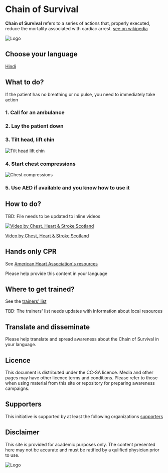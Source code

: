 # Chain of Survival
**Chain of Survival** refers to a series of actions that, properly executed, reduce the mortality associated with cardiac arrest. [see on wikipedia](https://en.wikipedia.org/wiki/Chain_of_survival)

![Logo](https://upload.wikimedia.org/wikipedia/commons/thumb/7/7a/Handshake_logo.svg/1000px-Handshake_logo.svg.png)

## Choose your language
[Hindi](CoS_hi.md)

## What to do?
If the patient has no breathing or no pulse, you need to immediately take action
### 1. Call for an ambulance
### 2. Lay the patient down
### 3. Tilt head, lift chin
![Tilt head lift chin](https://upload.wikimedia.org/wikipedia/commons/a/aa/CPR_Adult_Airway.png)
### 4. Start chest compressions
![Chest compressions](https://upload.wikimedia.org/wikipedia/commons/9/9a/CPR_Adult_Chest_Compression_2.png)
### 5. Use AED if available and you know how to use it

## How to do?
TBD: File needs to be updated to inline videos

[![Video by Chest, Heart & Stroke Scotland](https://upload.wikimedia.org/wikipedia/commons/c/ca/CPR_Adult_Chest_Compression_Sternum.png)](https://www.youtube.com/watch?v=ozzZVQQTvo4)

[Video by Chest, Heart & Stroke Scotland](https://www.youtube.com/watch?v=ozzZVQQTvo4)

## Hands only CPR
See [American Heart Association's resources](https://cpr.heart.org/en/cpr-courses-and-kits/hands-only-cpr)

Please help provide this content in your language

## Where to get trained?
See the [trainers' list](trainers.md)

TBD: The trainers' list needs updates with information about local resources

## Translate and disseminate
Please help translate and spread awareness about the Chain of Survival in your language.

## Licence
This document is distributed under the CC-SA licence. Media and other pages may have other licence terms and conditions. Please refer to those when using material from this site or repository for preparing awareness campaigns.

## Supporters
This initiative is supported by at least the following organizations
[supporters](supporters.md)

## Disclaimer
This site is provided for academic purposes only. The content presented here may not be accurate and must be ratified by a qulified physician prior to use.

![Logo](https://upload.wikimedia.org/wikipedia/commons/thumb/7/7a/Handshake_logo.svg/1000px-Handshake_logo.svg.png)
